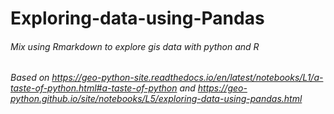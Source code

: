 # Exploring-data-using-Pandas

###### Mix using Rmarkdown to explore gis data with python and R 

###### Based on https://geo-python-site.readthedocs.io/en/latest/notebooks/L1/a-taste-of-python.html#a-taste-of-python and https://geo-python.github.io/site/notebooks/L5/exploring-data-using-pandas.html
